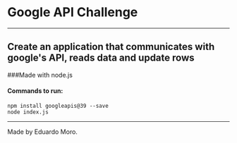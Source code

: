 # Google API Challenge
___
## Create an application that communicates with google's API, reads data and update rows

###Made with node.js

#### Commands to run: 
``` 
npm install googleapis@39 --save 
node index.js 
```
___

Made by Eduardo Moro.